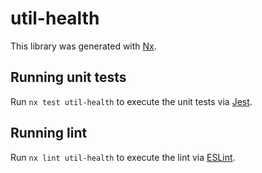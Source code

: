 # util-health

This library was generated with [Nx](https://nx.dev).

## Running unit tests

Run `nx test util-health` to execute the unit tests via [Jest](https://jestjs.io).

## Running lint

Run `nx lint util-health` to execute the lint via [ESLint](https://eslint.org/).
